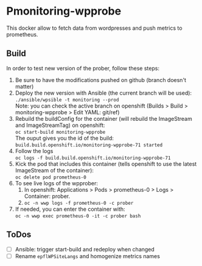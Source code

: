 # Pmonitoring-wpprobe

This docker allow to fetch data from wordpresses and push metrics to prometheus.


## Build

In order to test new version of the prober, follow these steps:

1. Be sure to have the modifications pushed on github (branch doesn't matter)
2. Deploy the new version with Ansible (the current branch will be used):  
   `./ansible/wpsible -t monitoring --prod`  
   Note: you can check the active branch on openshift (Builds > Build > monitoring-wpprobe > Edit YAML: git/ref)
3. Rebuild the buildConfig for the container (will rebuild the ImageStream and ImageStreamTag) on openshift:  
   `oc start-build monitoring-wpprobe`  
   The ouput gives you the id of the build:  
   `build.build.openshift.io/monitoring-wpprobe-71 started`
4. Follow the logs  
   `oc logs -f build.build.openshift.io/monitoring-wpprobe-71`
5. Kick the pod that includes this container (tells openshift to use the latest ImageStream of the container):  
   `oc delete pod prometheus-0`
6. To see live logs of the wpprober:
   1. In openshift: Applications > Pods > prometheus-0 > Logs > Container: prober.
   2. `oc -n wwp logs -f prometheus-0 -c prober`
7. If needed, you can enter the container with:  
   `oc -n wwp exec prometheus-0 -it -c prober bash` 


## ToDos

- [ ] Ansible: trigger start-build and redeploy when changed
- [ ] Rename `epflWPSiteLangs` and homogenize metrics names